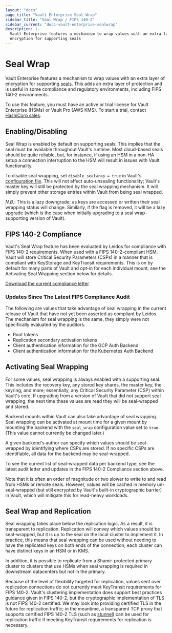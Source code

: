 ```yaml
---
layout: "docs"
page_title: "Vault Enterprise Seal Wrap"
sidebar_title: "Seal Wrap / FIPS 140-2"
sidebar_current: "docs-vault-enterprise-sealwrap"
description: |-
  Vault Enterprise features a mechanism to wrap values with an extra layer of
  encryption for supporting seals
---
```


# Seal Wrap

Vault Enterprise features a mechanism to wrap values with an extra layer of
encryption for supporting [seals](/docs/configuration/seal/index.html). This adds an
extra layer of protection and is useful in some compliance and regulatory
environments, including FIPS 140-2 environments.

To use this feature, you must have an active or trial license for Vault
Enterprise (HSMs) or Vault Pro (AWS KMS). To start a trial, contact [HashiCorp
sales](mailto:sales@hashicorp.com).

## Enabling/Disabling

Seal Wrap is enabled by default on supporting seals. This implies that the seal
must be available throughout Vault's runtime. Most cloud-based seals should be
quite reliable, but, for instance, if using an HSM in a non-HA setup a
connection interruption to the HSM will result in issues with Vault
functionality.

To disable seal wrapping, set `disable_sealwrap = true` in Vault's
[configuration file][configuration]. This will not affect auto-unsealing functionality; Vault's
master key will still be protected by the seal wrapping mechanism. It will
simply prevent other storage entries within Vault from being seal wrapped.

*N.B.*: This is a lazy downgrade; as keys are accessed or written their seal
wrapping status will change. Similarly, if the flag is removed, it will be a
lazy upgrade (which is the case when initially upgrading to a seal
wrap-supporting version of Vault).

## FIPS 140-2 Compliance

Vault's Seal Wrap feature has been evaluated by Leidos for compliance with
FIPS 140-2 requirements. When used with a FIPS 140-2-compliant HSM, Vault will
store Critical Security Parameters (CSPs) in a manner that is compliant with
KeyStorage and KeyTransit requirements. This is on by default for many parts of
Vault and opt-in for each individual mount; see the Activating Seal Wrapping
section below for details.

[Download the current compliance letter](/docs/enterprise/sealwrap/Vault_Compliance_Letter_signed.pdf)

### Updates Since The Latest FIPS Compliance Audit

The following are values that take advantage of seal wrapping in the current
release of Vault that have not yet been asserted as compliant by Leidos. The
mechanism for seal wrapping is the same, they simply were not specifically
evaluated by the auditors.

* Root tokens
* Replication secondary activation tokens
* Client authentication information for the GCP Auth Backend
* Client authentication information for the Kubernetes Auth Backend

## Activating Seal Wrapping

For some values, seal wrapping is always enabled with a supporting seal. This
includes the recovery key, any stored key shares, the master key, the keyring,
and more; essentially, any Critical Security Parameter (CSP) within Vault's
core. If upgrading from a version of Vault that did not support seal wrapping,
the next time these values are read they will be seal-wrapped and stored.

Backend mounts within Vault can also take advantage of seal wrapping. Seal
wrapping can be activated at mount time for a given mount by mounting the
backend with the `seal_wrap` configuration value set to `true`. (This value
cannot currently be changed later.)

A given backend's author can specify which values should be seal-wrapped by
identifying where CSPs are stored. If no specific CSPs are identifiable, all
data for the backend may be seal-wrapped.

To see the current list of seal-wrapped data per backend type, see the latest
audit letter and updates in the FIPS 140-2 Compliance section above.

Note that it is often an order of magnitude or two slower to write to and read
from HSMs or remote seals. However, values will be cached in memory
un-seal-wrapped (but still encrypted by Vault's built-in cryptographic barrier)
in Vault, which will mitigate this for read-heavy workloads.

## Seal Wrap and Replication

Seal wrapping takes place below the replication logic. As a result, it is
transparent to replication. Replication will convey which values should be
seal-wrapped, but it is up to the seal on the local cluster to implement it.
In practice, this means that seal wrapping can be used without needing to have
the replicated keys on both ends of the connection; each cluster can have
distinct keys in an HSM or in KMS.

In addition, it is possible to replicate from a Shamir-protected primary
cluster to clusters that use HSMs when seal wrapping is required in downstream
datacenters but not in the primary.

Because of the level of flexibility targeted for replication, values sent over
replication connections do not currently meet KeyTransit requirements for FIPS
140-2. Vault's clustering implementation does support best practices guidance
given in FIPS 140-2, but the cryptographic implementation of TLS is not FIPS
140-2 certified. We may look into providing certified TLS in the future for
replication traffic; in the meantime, a transparent TCP proxy that supports
certified FIPS 140-2 TLS (such as
[stunnel](https://www.stunnel.org/index.html)) can be used for replication
traffic if meeting KeyTransit requirements for replication is necessary.

[configuration]: /docs/configuration/index.html
